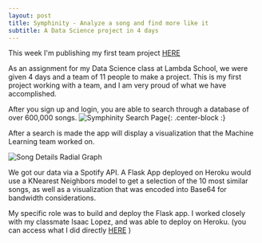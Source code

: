 ```yaml
---
layout: post
title: Symphinity - Analyze a song and find more like it
subtitle: A Data Science project in 4 days
---
```


This week I'm publishing my first team project [HERE](https://spotify-song-suggester.github.io/Marketing-Page-SSS/)

As an assignment for my Data Science class at Lambda School, we were given 4 days and a team of 11 people to make a project. This is my first project working with a team, and I am very proud of what we have accomplished.

After you sign up and login, you are able to search through a database of over 600,000 songs.
![Symphinity Search Page](https://cdn-images-1.medium.com/max/1500/1*_A5F6yJR08Tovr-wKr7QYw.png){: .center-block :}
 
 After a search is made the app will display a visualization that the Machine Learning team worked on.
 
![Song Details Radial Graph](https://cdn-images-1.medium.com/max/1500/1*3gKwhaRCJXzm9F5DApiqrw.png)

We got our data via a Spotify API. A Flask App deployed on Heroku would use a KNearest Neighbors model to get a selection of the 10 most similar songs, as well as a visualization that was encoded into Base64 for bandwidth considerations.

My specific role was to build and deploy the Flask app. I worked closely with my classmate Isaac Lopez, and was able to deploy on Heroku. (you can access what I did directly [HERE](http://spotify-song-suggestor.herokuapp.com/) )

